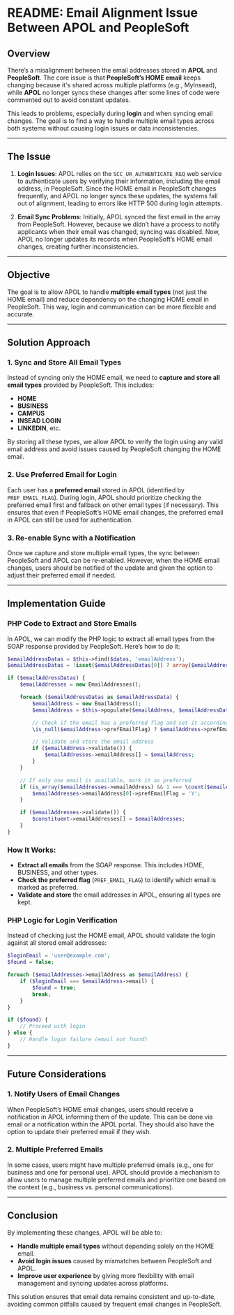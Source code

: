 # README: Email Alignment Issue Between APOL and PeopleSoft

## Overview

There’s a misalignment between the email addresses stored in **APOL** and **PeopleSoft**. The core issue is that **PeopleSoft’s HOME email** keeps changing because it's shared across multiple platforms (e.g., MyInsead), while **APOL** no longer syncs these changes after some lines of code were commented out to avoid constant updates.

This leads to problems, especially during **login** and when syncing email changes. The goal is to find a way to handle multiple email types across both systems without causing login issues or data inconsistencies.

---

## The Issue

1. **Login Issues**:
   APOL relies on the `SCC_UR_AUTHENTICATE_REQ` web service to authenticate users by verifying their information, including the email address, in PeopleSoft. Since the HOME email in PeopleSoft changes frequently, and APOL no longer syncs these updates, the systems fall out of alignment, leading to errors like HTTP 500 during login attempts.

2. **Email Sync Problems**:
   Initially, APOL synced the first email in the array from PeopleSoft. However, because we didn’t have a process to notify applicants when their email was changed, syncing was disabled. Now, APOL no longer updates its records when PeopleSoft’s HOME email changes, creating further inconsistencies.

---

## Objective

The goal is to allow APOL to handle **multiple email types** (not just the HOME email) and reduce dependency on the changing HOME email in PeopleSoft. This way, login and communication can be more flexible and accurate.

---

## Solution Approach

### 1. Sync and Store All Email Types

Instead of syncing only the HOME email, we need to **capture and store all email types** provided by PeopleSoft. This includes:
- **HOME**
- **BUSINESS**
- **CAMPUS**
- **INSEAD LOGIN**
- **LINKEDIN**, etc.

By storing all these types, we allow APOL to verify the login using any valid email address and avoid issues caused by PeopleSoft changing the HOME email.

### 2. Use Preferred Email for Login

Each user has a **preferred email** stored in APOL (identified by `PREF_EMAIL_FLAG`). During login, APOL should prioritize checking the preferred email first and fallback on other email types (if necessary). This ensures that even if PeopleSoft’s HOME email changes, the preferred email in APOL can still be used for authentication.

### 3. Re-enable Sync with a Notification

Once we capture and store multiple email types, the sync between PeopleSoft and APOL can be re-enabled. However, when the HOME email changes, users should be notified of the update and given the option to adjust their preferred email if needed.

---

## Implementation Guide

### PHP Code to Extract and Store Emails

In APOL, we can modify the PHP logic to extract all email types from the SOAP response provided by PeopleSoft. Here’s how to do it:

```php
$emailAddressDatas = $this->find($datas, 'emailAddress');
$emailAddressDatas = !isset($emailAddressDatas[0]) ? array($emailAddressDatas) : $emailAddressDatas;

if ($emailAddressDatas) {
    $emailAddresses = new EmailAddresses();

    foreach ($emailAddressDatas as $emailAddressData) {
        $emailAddress = new EmailAddress();
        $emailAddress = $this->populate($emailAddress, $emailAddressData);

        // Check if the email has a preferred flag and set it accordingly
        \is_null($emailAddress->prefEmailFlag) ? $emailAddress->prefEmailFlag = 'N' : $emailAddress->prefEmailFlag;

        // Validate and store the email address
        if ($emailAddress->validate()) {
            $emailAddresses->emailAddress[] = $emailAddress;
        }
    }

    // If only one email is available, mark it as preferred
    if (is_array($emailAddresses->emailAddress) && 1 === \count($emailAddresses->emailAddress)) {
        $emailAddresses->emailAddress[0]->prefEmailFlag = 'Y';
    }

    if ($emailAddresses->validate()) {
        $constituent->emailAddresses[] = $emailAddresses;
    }
}
```

### How It Works:
- **Extract all emails** from the SOAP response. This includes HOME, BUSINESS, and other types.
- **Check the preferred flag** (`PREF_EMAIL_FLAG`) to identify which email is marked as preferred.
- **Validate and store** the email addresses in APOL, ensuring all types are kept.

### PHP Logic for Login Verification

Instead of checking just the HOME email, APOL should validate the login against all stored email addresses:

```php
$loginEmail = 'user@example.com';
$found = false;

foreach ($emailAddresses->emailAddress as $emailAddress) {
    if ($loginEmail === $emailAddress->email) {
        $found = true;
        break;
    }
}

if ($found) {
    // Proceed with login
} else {
    // Handle login failure (email not found)
}
```

---

## Future Considerations

### 1. Notify Users of Email Changes

When PeopleSoft’s HOME email changes, users should receive a notification in APOL informing them of the update. This can be done via email or a notification within the APOL portal. They should also have the option to update their preferred email if they wish.

### 2. Multiple Preferred Emails

In some cases, users might have multiple preferred emails (e.g., one for business and one for personal use). APOL should provide a mechanism to allow users to manage multiple preferred emails and prioritize one based on the context (e.g., business vs. personal communications).

---

## Conclusion

By implementing these changes, APOL will be able to:
- **Handle multiple email types** without depending solely on the HOME email.
- **Avoid login issues** caused by mismatches between PeopleSoft and APOL.
- **Improve user experience** by giving more flexibility with email management and syncing updates across platforms.

This solution ensures that email data remains consistent and up-to-date, avoiding common pitfalls caused by frequent email changes in PeopleSoft.
